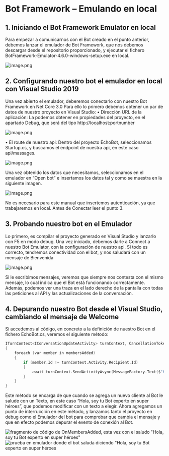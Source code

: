 # Bot Framework – Emulando en local
## 1.	Iniciando el Bot Framework Emulator en local
Para empezar a comunicarnos con el Bot creado en el punto anterior, debemos lanzar el emulador de Bot Framework, que nos debemos descargar desde el repositorio proporcionado, y ejecutar el fichero BotFramework-Emulator-4.6.0-windows-setup.exe en local.

![image.png](https://dev.azure.com/esalcedoo/a9ddfdb1-0226-4f4f-a89d-42e9d69b4f3b/_apis/git/repositories/66d8fc7f-f7ae-4b26-a4aa-03920094c86a/Items?path=%2F/.attachments/image-30990730-e96e-4b64-87de-86cd7ed14815.png)

## 2.	Configurando nuestro bot el emulador en local con Visual Studio 2019
Una vez abierto el emulador, deberemos conectarlo con nuestro Bot Framework en Net Core 3.0
Para ello lo primero debemos obtener un par de datos de nuestro proyecto en Visual Studio:
•	Dirección URL de la aplicación: La podemos obtener en propiedades del proyecto, en el apartado Debug, que será del tipo http://localhost:portnumber

![image.png](https://dev.azure.com/esalcedoo/a9ddfdb1-0226-4f4f-a89d-42e9d69b4f3b/_apis/git/repositories/66d8fc7f-f7ae-4b26-a4aa-03920094c86a/Items?path=%2F/.attachments/image-78ed6a11-78a8-4a53-8f4f-9336611b57e7.png)

•	El route de nuestro api:
Dentro del proyecto EchoBot, seleccionamos Startup.cs, y buscamos el endpoint de nuestra api, en este caso api/massages.

![image.png](https://dev.azure.com/esalcedoo/a9ddfdb1-0226-4f4f-a89d-42e9d69b4f3b/_apis/git/repositories/66d8fc7f-f7ae-4b26-a4aa-03920094c86a/Items?path=%2F/.attachments/image-494e8f0b-81fa-4da8-97f4-8d245a203b45.png)

Una vez obtenido los datos que necesitamos, seleccionamos en el emulador en “Open bot” e insertamos los datos tal y como se muestra en la siguiente imagen.

![image.png](https://dev.azure.com/esalcedoo/a9ddfdb1-0226-4f4f-a89d-42e9d69b4f3b/_apis/git/repositories/66d8fc7f-f7ae-4b26-a4aa-03920094c86a/Items?path=%2F/.attachments/image-135a624b-3ce3-4fc7-bfe5-8a24f60c9122.png)

No es necesario para este manual que insertemos autenticación, ya que trabajaremos en local.
Antes de Conectar leer el punto 3.

## 3.	Probando nuestro bot en el Emulador
Lo primero, es compilar el proyecto generado en Visual Studio y lanzarlo con F5 en modo debug.
Una vez iniciado, debemos darle a Connect a nuestro Bot Emulator, con la configuración de nuestro api.
Si todo es correcto, tendremos conectividad con el bot, y nos saludará con un mensaje de Bienvenida

![image.png](https://dev.azure.com/esalcedoo/a9ddfdb1-0226-4f4f-a89d-42e9d69b4f3b/_apis/git/repositories/66d8fc7f-f7ae-4b26-a4aa-03920094c86a/Items?path=%2F/.attachments/image-fa2a5087-87d5-4ac3-bdee-b7cd2f82866d.png)

Si le escribimos mensajes, veremos que siempre nos contesta con el mismo mensaje, lo cual indica que el Bot está funcionando correctamente.
Además, podemos ver una traza en el lado derecho de la pantalla con todas las peticiones al API y las actualizaciones de la conversación.
## 4.	Depurando nuestro Bot desde el Visual Studio, cambiando el mensaje de Welcome
Si accedemos al código, en concreto a la definición de nuestro Bot en el fichero EchoBot.cs, veremos el siguiente método:
``` C
ITurnContext<IConversationUpdateActivity> turnContext, CancellationToken cancellationToken)
{
    foreach (var member in membersAdded)
    {
        if (member.Id != turnContext.Activity.Recipient.Id)
        {
            await turnContext.SendActivityAsync(MessageFactory.Text($"Hola, soy tu Bot experto en super héroes!"), cancellationToken);
        }
    }
}
```
Este método se encarga de que cuando se agrega un nuevo cliente al Bot le salude con un Texto, en este caso “Hola, soy tu Bot experto en super héroes”, que podemos modificar con un texto a elegir.
Ahora agregamos un punto de interrucción en este método, y lanzamos tanto el proyecto en debug como el Emulador del bot para comprobar que cambia el mensaje y que en efecto podemos depurar el evento de conexión al Bot.

![fragmento de código de OnMembersAdded, esta vez con el saludo "Hola, soy tu Bot experto en super héroes"](https://dev.azure.com/esalcedoo/a9ddfdb1-0226-4f4f-a89d-42e9d69b4f3b/_apis/git/repositories/66d8fc7f-f7ae-4b26-a4aa-03920094c86a/Items?path=%2F/.attachments/image-f7a14707-c7f8-41a4-be6c-c34c8cb3c8a6.png)
![prueba en emulador donde el bot saluda diciendo "Hola, soy tu Bot experto en super héroes](https://dev.azure.com/esalcedoo/a9ddfdb1-0226-4f4f-a89d-42e9d69b4f3b/_apis/git/repositories/66d8fc7f-f7ae-4b26-a4aa-03920094c86a/Items?path=%2F/.attachments/image-1ae005a6-b55b-44a2-8894-8706308104d2.png)


